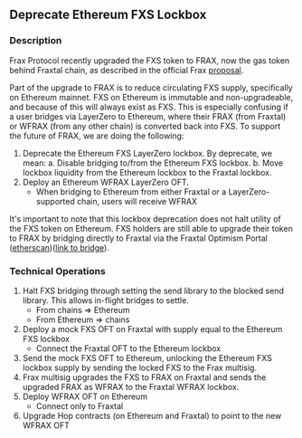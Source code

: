 ## Deprecate Ethereum FXS Lockbox

### Description
Frax Protocol recently upgraded the FXS token to FRAX, now the gas token behind Fraxtal chain, as described in the official Frax [proposal](https://snapshot.box/#/s:frax.eth/proposal/0xc81e2268834ec1243e08c5d616c98c8e91e2304f7b38ee1d932f450efb18eb8a).

Part of the upgrade to FRAX is to reduce circulating FXS supply, specifically on Ethereum mainnet.  FXS on Ethereum is immutable and non-upgradeable, and because of this will always exist as FXS.  This is especially confusing if a user bridges via LayerZero to Ethereum, where their FRAX (from Fraxtal) or WFRAX (from any other chain) is converted back into FXS.  To support the future of FRAX, we are doing the following:

1. Deprecate the Ethereum FXS LayerZero lockbox.  By deprecate, we mean:
    a. Disable bridging to/from the Ethereum FXS lockbox.
    b. Move lockbox liquidity from the Ethereum lockbox to the Fraxtal lockbox.
2. Deploy an Ethereum WFRAX LayerZero OFT.
    - When bridging to Ethereum from either Fraxtal or a LayerZero-supported chain, users will receive WFRAX

It's important to note that this lockbox deprecation does not halt utility of the FXS token on Ethereum.  FXS holders are still able to upgrade their token to FRAX by bridging directly to Fraxtal via the Fraxtal Optimism Portal ([etherscan](https://etherscan.io/address/0x36cb65c1967A0Fb0EEE11569C51C2f2aA1Ca6f6D))([link to bridge](https://frax.com/swap?tokenA=0x3432b6a60d23ca0dfca7761b7ab56459d9c964d0&tokenB=0x0000000000000000000000000000000000000000&originChainId=1&destinationChainId=252)).

### Technical Operations
1. Halt FXS bridging through setting the send library to the blocked send library. This allows in-flight bridges to settle.
    - From chains => Ethereum
    - From Ethereum => chains
2. Deploy a mock FXS OFT on Fraxtal with supply equal to the Ethereum FXS lockbox
    - Connect the Fraxtal OFT to the Ethereum lockbox
3. Send the mock FXS OFT to Ethereum, unlocking the Ethereum FXS lockbox supply by sending the locked FXS to the Frax multisig.
4. Frax multisig upgrades the FXS to FRAX on Fraxtal and sends the upgraded FRAX as WFRAX to the Fraxtal WFRAX lockbox.
5. Deploy WFRAX OFT on Ethereum
    - Connect only to Fraxtal
6. Upgrade Hop contracts (on Ethereum and Fraxtal) to point to the new WFRAX OFT